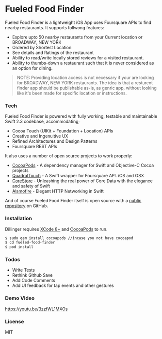 # Fueled Food Finder


Fueled Food Finder is a lightweight iOS App uses Foursquare APIs to find nearby restaurants.
It supports follwong features:
  - Explore upto 50 nearby restaurants from your Current location or BROADWAY, NEW YORK
  - Ordered by Shortest Location
  - See details and Ratings of the restaurant
  - Ability to read/write locally stored reviews for a visited restaurant.
  - Ability to thumbs-down a restaurant such that it is never considered as an option for dining.

> NOTE: Providing location access is not necessary if your are
> looking for BROADWAY, NEW YORK restaurants.
> The idea is that a
> resturent finder app should be
> publishable as-is, as genric app, without
> looking like it's been made for specific location or instructions.


### Tech

Fueled Food Finder is powered with fully working, testable and maintainable Swift 2.3 codebase, accommodating; 
- Cocoa Touch (UIKit + Foundation + Location) APIs
- Creative and Ingenuitive UX
- Refined Architectures and Design Patterns
- Foursquare REST APIs

It also uses a number of open source projects to work properly:
* [CocoaPods](https://cocoapods.org) - A dependency manager for Swift and Objective-C Cocoa projects
* [QuadratTouch](https://github.com/Constantine-Fry/das-quadrat) - A Swift wrapper for Foursquare API. iOS and OSX
* [CoreStore](https://github.com/JohnEstropia/CoreStore) - Unleashing the real power of Core Data with the elegance and safety of Swift
* [Alamofire](https://github.com/Alamofire/Alamofire) - Elegant HTTP Networking in Swift

And of course Fueled Food Finder itself is open source with a [public repository](https://github.com/gauravstomar/fueled-food-finder) on GitHub.

### Installation

Dillinger requires [XCode 8+](http://developer.apple.com) and [CocoaPods](https://cocoapods.org)  to run.

```sh
$ sudo gem install cocoapods //incase you not have cocoapod
$ cd fueled-food-finder
$ pod install
```

### Todos

 - Write Tests
 - Rethink Github Save
 - Add Code Comments
 - Add UI feedback for tap events and other gestures

### Demo Video

https://youtu.be/3zzfWL1MXOs

### License

MIT

